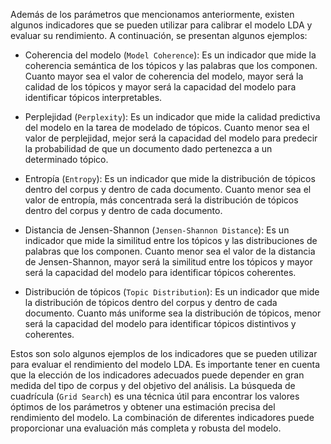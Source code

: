 Además de los parámetros que mencionamos anteriormente, existen algunos indicadores que se pueden utilizar para calibrar el modelo LDA y evaluar su rendimiento. A continuación, se presentan algunos ejemplos:

- Coherencia del modelo (`Model Coherence`): Es un indicador que mide la coherencia semántica de los tópicos y las palabras que los componen. Cuanto mayor sea el valor de coherencia del modelo, mayor será la calidad de los tópicos y mayor será la capacidad del modelo para identificar tópicos interpretables.

- Perplejidad (`Perplexity`): Es un indicador que mide la calidad predictiva del modelo en la tarea de modelado de tópicos. Cuanto menor sea el valor de perplejidad, mejor será la capacidad del modelo para predecir la probabilidad de que un documento dado pertenezca a un determinado tópico.

- Entropía (`Entropy`): Es un indicador que mide la distribución de tópicos dentro del corpus y dentro de cada documento. Cuanto menor sea el valor de entropía, más concentrada será la distribución de tópicos dentro del corpus y dentro de cada documento.

- Distancia de Jensen-Shannon (`Jensen-Shannon Distance`): Es un indicador que mide la similitud entre los tópicos y las distribuciones de palabras que los componen. Cuanto menor sea el valor de la distancia de Jensen-Shannon, mayor será la similitud entre los tópicos y mayor será la capacidad del modelo para identificar tópicos coherentes.

- Distribución de tópicos (`Topic Distribution`): Es un indicador que mide la distribución de tópicos dentro del corpus y dentro de cada documento. Cuanto más uniforme sea la distribución de tópicos, menor será la capacidad del modelo para identificar tópicos distintivos y coherentes.

Estos son solo algunos ejemplos de los indicadores que se pueden utilizar para evaluar el rendimiento del modelo LDA. Es importante tener en cuenta que la elección de los indicadores adecuados puede depender en gran medida del tipo de corpus y del objetivo del análisis. La búsqueda de cuadrícula (`Grid Search`) es una técnica útil para encontrar los valores óptimos de los parámetros y obtener una estimación precisa del rendimiento del modelo. La combinación de diferentes indicadores puede proporcionar una evaluación más completa y robusta del modelo.